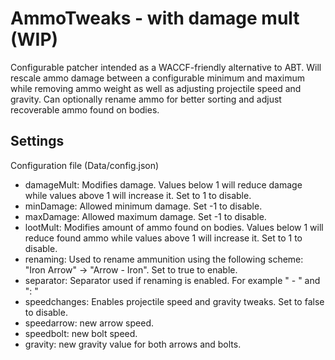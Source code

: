 # AmmoTweaks - with damage mult (WIP)
Configurable patcher intended as a WACCF-friendly alternative to ABT.
Will rescale ammo damage between a configurable minimum and maximum while removing ammo weight as well as adjusting projectile speed and gravity.
Can optionally rename ammo for better sorting and adjust recoverable ammo found on bodies.

## Settings
Configuration file (Data/config.json)
- damageMult: Modifies damage.  Values below 1 will reduce damage while values above 1 will increase it.  Set to 1 to disable.
- minDamage: Allowed minimum damage. Set -1 to disable.
- maxDamage: Allowed maximum damage. Set -1 to disable.
- lootMult: Modifies amount of ammo found on bodies. Values below 1 will reduce found ammo while values above 1 will increase it. Set to 1 to disable.
- renaming: Used to rename ammunition using the following scheme: "Iron Arrow" -> "Arrow - Iron". Set to true to enable.
- separator: Separator used if renaming is enabled. For example " - " and  ": "
- speedchanges: Enables projectile speed and gravity tweaks. Set to false to disable.
- speedarrow: new arrow speed.
- speedbolt: new bolt speed.
- gravity: new gravity value for both arrows and bolts.
